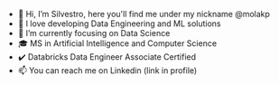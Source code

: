- 👋 Hi, I’m Silvestro, here you'll find me under my nickname @molakp
- 👀 I love developing Data Engineering and ML solutions
- 🌱 I’m currently focusing on Data Science
- 🎓 MS in Artificial Intelligence and Computer Science
- ✔️ Databricks Data Engineer Associate Certified
- 📫 You can reach me on Linkedin (link in profile)

<!---
molakp/molakp is a ✨ special ✨ repository because its `README.md` (this file) appears on your GitHub profile.
You can click the Preview link to take a look at your changes.
--->
